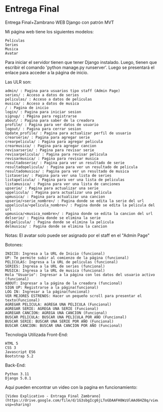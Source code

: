 # Entrega Final
Entrega Final+Zambrano WEB Django con patrón MVT

Mi página web tiene los siguientes modelos:

    Películas
    Series
    Musica
    Avatar

Para iniciar el servidor tienen que tener Django instalado. Luego, tienen que escribir el comando 'python manage.py runserver'. Luego se presentará el enlace para acceder a la página de inicio.

Las ULR son:

    admin/ : Pagina para usuarios tipo staff (Admin Page)
    series/ : Acceso a datos de series
    peliculas/ : Acceso a datos de peliculas
    musica/ : Acceso a datos de musica
    / : Pagina de inicio
    login/ : Pagina para iniciar sesion
    signup/ : PAgina para registrarse
    about/ : Pagina para saber de la creadora
    profile/ : Pagina para ver datos de usuario
    logout/ : Pagina para cerrar sesion
    Update_profile/ : Pagina para actualizar perfil de usuario
    crearserie/ : Pagina para agregar serie
    crearpelicula/ : Pagina para agregar pelicula
    crearmusica/ : Pagina para agregar cancion
    revisarserie/ : Pagina para revisar serie
    revisarpelicula/ : Pagina para revisar pelicula
    revisarmusica/ : Pagina para revisar musica
    resultadoserie/ : Pagina para ver un resultado de serie
    resultadopelicula/ : Pagina para ver un resultado de pelicula
    resultadomusica/ : Pagina para ver un resultado de musica
    listaserie/ : Pagina para ver una lista de series
    listapelicula/ : Pagina para ver una lista de peliculas
    listamusica/ : Pagina para ver una lista de canciones
    upserie/ : Pagina para actualizar una serie
    uppelicula/ : Pagina para actualizar una pelicula
    upmusica/ : Pagina para actualizar una cancion
    upserie/<serie_nombre>/ : Pagina donde se edita la serie del url
    uppelicula/<pelicula_nombre>/ : Pagina donde se edita la pelicula del url
    upmusica/<musica_nombre>/ : Pagina donde se edita la cancion del url
    delserie/ : Pagina donde se elimina la serie
    delpelicula/ : Pagina donde se elimina la pelicula
    delmusica/ : Pagina donde se elimina la cancion

Notas: El avatar solo puede ser asignado por el staff en el "Admin Page"

Botones: 

    INICIO: Ingresa a la URL de Inicio (funcional) 
    UP: Te permite subir al comienzo de la página (funcional) 
    PELICULAS: Ingresa a la URL de peliculas (funcional) 
    SERIES: Ingresa a la URL de series (funcional) 
    MUSICA: Ingresa a la URL de musica (funcional) 
    Hola "Usuario": Ingresar a la página con los datos del usuario activo (funcional) 
    ABOUT: Ingresar a la página de la creadora (funcional) 
    SIGN UP: Registrarse a la página(funcional) 
    LOG IN: Ingresar a la página(funcional) 
    VER MEJORES ESTRENOS: Hacer un pequeño scroll para presentar el texto(Funcional) 
    AGREGAR PELICULA: AGREGA UNA PELICULA (Funcional) 
    AGREGAR SERIE: AGREGA UNA SERIE (Funcional) 
    AGREGAR CANCION: AGREGA UNA CANCION (Funcional) 
    BUSCAR PELICULA: BUSCAR UNA PELICULA POR AÑO (Funcional) 
    BUSCAR SERIE: BUSCAR UNA SERIE POR AÑO (Funcional) 
    BUSCAR CANCION: BUSCAR UNA CANCION POR AÑO (Funcional) 

Tecnología Utilizada
Front-End:

    HTML 5
    CSS 3
    Javascript ES6
    Bootstrap 5.2

Back-End:

    Python 3.11
    Django 5.0.1

Aquí pueden encontrar un video con la pagina en funcionamiento: 

    [Video Explicativo - Entraga Final Zambrano](https://drive.google.com/file/d/1G3sbgIcg6jLToGDAAFH8WzUlAAd6HZ8q/view?usp=sharing)
